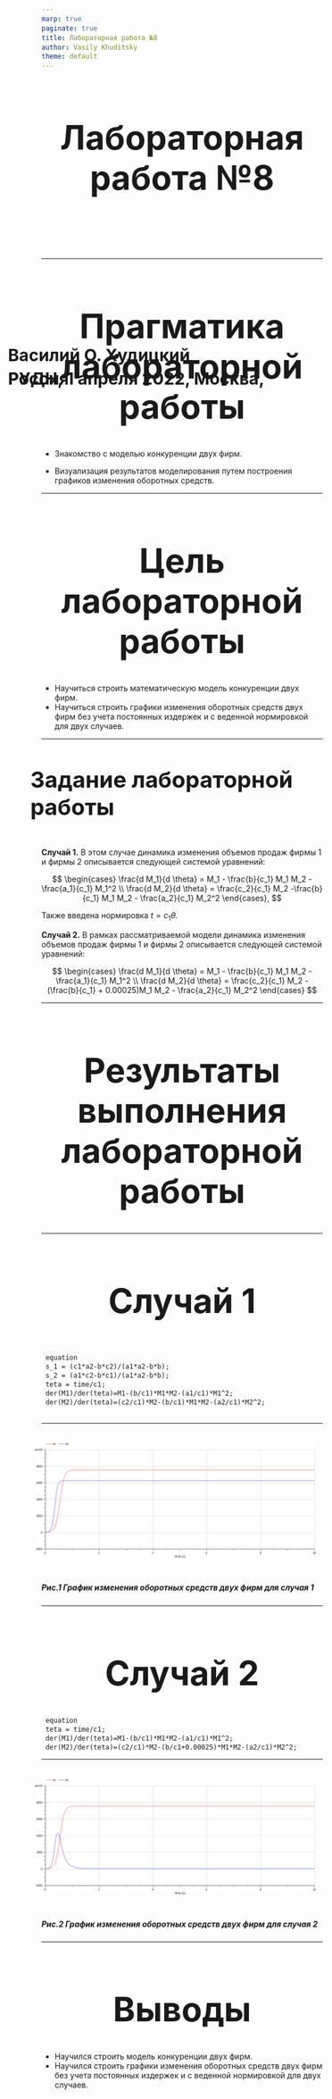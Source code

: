 ```yaml
---
marp: true
paginate: true
title: Лабораторная работа №8
author: Vasily Khuditsky
theme: default
---
```

<style>
section::after {
  content: attr(data-marpit-pagination) ' / ' attr(data-marpit-pagination-total);
}
img[alt="center"] {
     display: block;
     margin: 0 auto;
}
h1 {
    font-size: 60px;
    text-align: center;
}
h2 {
    font-size: 30px;
    text-align: left;
    position: relative;
    left: -2em;
    line-height: 0px;
    top: 8em;
}
h3 {
    font-size: 40px;
    text-align: left;
    position: relative;
    left: -0.5em;
    bottom: 0.2em;
}
h4 {
    font-size: 25px;
    text-align: center;
    position: relative;
    left: -0.5em;
    bottom: 0.2em;
}
</style>

# Лабораторная работа №8
## Василий О. Худицкий 
## РУДН, 1 апреля 2022, Москва, Россия

---

# Прагматика лабораторной работы

- Знакомство с моделью  конкуренции двух фирм.

- Визуализация результатов моделирования путем построения графиков изменения оборотных средств.

---

# Цель лабораторной работы

- Научиться строить математическую модель конкуренции двух фирм.
- Научиться строить графики изменения оборотных средств двух фирм без учета постоянных издержек и с веденной нормировкой для двух случаев.

---

### Задание лабораторной работы

**Случай 1.** В этом случае динамика изменения объемов продаж фирмы 1 и фирмы 2 описывается следующей системой уравнений:

$$ \begin{cases} \frac{d M_1}{d \theta} = M_1 - \frac{b}{c_1} M_1 M_2 - \frac{a_1}{c_1} M_1^2 \\ \frac{d M_2}{d \theta} = \frac{c_2}{c_1} M_2 -\frac{b}{c_1} M_1 M_2 - \frac{a_2}{c_1} M_2^2 \end{cases}, $$

Также введена нормировка $t=c_1\theta$.

**Случай 2.** В рамках рассматриваемой модели динамика изменения объемов продаж фирмы 1 и фирмы 2 описывается следующей системой уравнений:

$$ \begin{cases} \frac{d M_1}{d \theta} = M_1 - \frac{b}{c_1} M_1 M_2 - \frac{a_1}{c_1} M_1^2 \\ \frac{d M_2}{d \theta} = \frac{c_2}{c_1} M_2 - (\frac{b}{c_1} + 0.00025)M_1 M_2 - \frac{a_2}{c_1} M_2^2 \end{cases} $$

---

# Результаты выполнения лабораторной работы

---

# Случай 1

```Modelica

 equation
 s_1 = (c1*a2-b*c2)/(a1*a2-b*b);
 s_2 = (a1*c2-b*c1)/(a1*a2-b*b);
 teta = time/c1;
 der(M1)/der(teta)=M1-(b/c1)*M1*M2-(a1/c1)*M1^2;
 der(M2)/der(teta)=(c2/c1)*M2-(b/c1)*M1*M2-(a2/c1)*M2^2;
 
```

---

#### ![Рис.1 График изменения оборотных средств двух фирм](image/1.png)
##### Рис.1 График изменения оборотных средств двух фирм для случая 1

---

# Случай 2

```Modelica
 equation
 teta = time/c1;
 der(M1)/der(teta)=M1-(b/c1)*M1*M2-(a1/c1)*M1^2;
 der(M2)/der(teta)=(c2/c1)*M2-(b/c1+0.00025)*M1*M2-(a2/c1)*M2^2;
```

---

#### ![Рис.2 График изменения оборотных средств двух фирм](image/2.png)
##### Рис.2 График изменения оборотных средств двух фирм для случая 2

---

# Выводы
- Научился строить модель конкуренции двух фирм.
- Научился строить графики изменения оборотных средств двух фирм без учета постоянных издержек и с веденной нормировкой для двух случаев.
